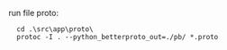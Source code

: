 

run file proto:

```
  cd .\src\app\proto\
  protoc -I . --python_betterproto_out=./pb/ *.proto
```
